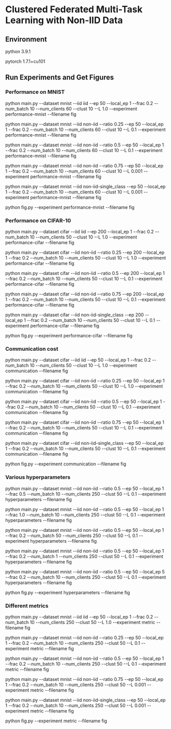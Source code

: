 # Clustered Federated Multi-Task Learning with Non-IID Data

## Environment

python 3.9.1

pytorch 1.7.1+cu101

## Run Experiments and Get Figures

### Performance on MNIST

python main.py --dataset mnist --iid iid --ep 50 --local_ep 1 --frac 0.2 --num_batch 10 --num_clients 60 --clust 10 --L 1.0 --experiment performance-mnist --filename fig

python main.py --dataset mnist --iid non-iid --ratio 0.25 --ep 50 --local_ep 1 --frac 0.2 --num_batch 10 --num_clients 60 --clust 10 --L 0.1 --experiment performance-mnist --filename fig

python main.py --dataset mnist --iid non-iid --ratio 0.5 --ep 50 --local_ep 1 --frac 0.2 --num_batch 10 --num_clients 60 --clust 10 --L 0.1 --experiment performance-mnist --filename fig

python main.py --dataset mnist --iid non-iid --ratio 0.75 --ep 50 --local_ep 1 --frac 0.2 --num_batch 10 --num_clients 60 --clust 10 --L 0.001 --experiment performance-mnist --filename fig

python main.py --dataset mnist --iid non-iid-single_class --ep 50 --local_ep 1 --frac 0.2 --num_batch 10 --num_clients 60 --clust 10 --L 0.001 --experiment performance-mnist --filename fig

python fig.py --experiment performance-mnist --filename fig

### Performance on CIFAR-10

python main.py --dataset cifar --iid iid --ep 200 --local_ep 1 --frac 0.2 --num_batch 10 --num_clients 50 --clust 10 --L 1.0 --experiment performance-cifar --filename fig

python main.py --dataset cifar --iid non-iid --ratio 0.25 --ep 200 --local_ep 1 --frac 0.2 --num_batch 10 --num_clients 50 --clust 10 --L 1.0 --experiment performance-cifar --filename fig

python main.py --dataset cifar --iid non-iid --ratio 0.5 --ep 200 --local_ep 1 --frac 0.2 --num_batch 10 --num_clients 50 --clust 10 --L 0.1 --experiment performance-cifar --filename fig

python main.py --dataset cifar --iid non-iid --ratio 0.75 --ep 200 --local_ep 1 --frac 0.2 --num_batch 10 --num_clients 50 --clust 10 --L 0.1 --experiment performance-cifar --filename fig

python main.py --dataset cifar --iid non-iid-single_class --ep 200 --local_ep 1 --frac 0.2 --num_batch 10 --num_clients 50 --clust 10 --L 0.1 --experiment performance-cifar --filename fig

python fig.py --experiment performance-cifar --filename fig

### Communication cost

python main.py --dataset cifar --iid iid --ep 50 --local_ep 1 --frac 0.2 --num_batch 10 --num_clients 50 --clust 10 --L 1.0 --experiment communication --filename fig

python main.py --dataset cifar --iid non-iid --ratio 0.25 --ep 50 --local_ep 1 --frac 0.2 --num_batch 10 --num_clients 50 --clust 10 --L 1.0 --experiment communication --filename fig

python main.py --dataset cifar --iid non-iid --ratio 0.5 --ep 50 --local_ep 1 --frac 0.2 --num_batch 10 --num_clients 50 --clust 10 --L 0.1 --experiment communication --filename fig

python main.py --dataset cifar --iid non-iid --ratio 0.75 --ep 50 --local_ep 1 --frac 0.2 --num_batch 10 --num_clients 50 --clust 10 --L 0.1 --experiment communication --filename fig

python main.py --dataset cifar --iid non-iid-single_class --ep 50 --local_ep 1 --frac 0.2 --num_batch 10 --num_clients 50 --clust 10 --L 0.1 --experiment communication --filename fig

python fig.py --experiment communication --filename fig

### Various hyperparameters

python main.py --dataset mnist --iid non-iid --ratio 0.5 --ep 50 --local_ep 1 --frac 0.5 --num_batch 10 --num_clients 250 --clust 50 --L 0.1 --experiment hyperparameters --filename fig

python main.py --dataset mnist --iid non-iid --ratio 0.5 --ep 50 --local_ep 1 --frac 1.0 --num_batch 10 --num_clients 250 --clust 50 --L 0.1 --experiment hyperparameters --filename fig

python main.py --dataset mnist --iid non-iid --ratio 0.5 --ep 50 --local_ep 1 --frac 0.2 --num_batch 50 --num_clients 250 --clust 50 --L 0.1 --experiment hyperparameters --filename fig

python main.py --dataset mnist --iid non-iid --ratio 0.5 --ep 50 --local_ep 1 --frac 0.2 --num_batch 1 --num_clients 250 --clust 50 --L 0.1 --experiment hyperparameters --filename fig

python main.py --dataset mnist --iid non-iid --ratio 0.5 --ep 50 --local_ep 5 --frac 0.2 --num_batch 10 --num_clients 250 --clust 50 --L 0.1 --experiment hyperparameters --filename fig

python fig.py --experiment hyperparameters --filename fig

### Different metrics

python main.py --dataset mnist --iid iid --ep 50 --local_ep 1 --frac 0.2 --num_batch 10 --num_clients 250 --clust 50 --L 1.0 --experiment metric --filename fig

python main.py --dataset mnist --iid non-iid --ratio 0.25 --ep 50 --local_ep 1 --frac 0.2 --num_batch 10 --num_clients 250 --clust 50 --L 0.1 --experiment metric --filename fig

python main.py --dataset mnist --iid non-iid --ratio 0.5 --ep 50 --local_ep 1 --frac 0.2 --num_batch 10 --num_clients 250 --clust 50 --L 0.1 --experiment metric --filename fig

python main.py --dataset mnist --iid non-iid --ratio 0.75 --ep 50 --local_ep 1 --frac 0.2 --num_batch 10 --num_clients 250 --clust 50 --L 0.001 --experiment metric --filename fig

python main.py --dataset mnist --iid non-iid-single_class --ep 50 --local_ep 1 --frac 0.2 --num_batch 10 --num_clients 250 --clust 50 --L 0.001 --experiment metric --filename fig

python fig.py --experiment metric --filename fig
